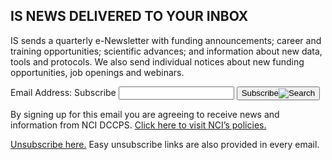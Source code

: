 <div class="subscribe">
    <h2 class="newsletter-heading">IS NEWS DELIVERED TO YOUR INBOX</h2>
    <div class="newsletter-container">
        <div class="text">
            <p>IS sends a quarterly e-Newsletter with funding announcements; career and training opportunities; scientific advances; and information about new data, tools and protocols. We also send individual notices about new funding opportunities, job openings and webinars.</p>
        </div>
        <div class="sign-up">
            <section aria-label="Search component">
                <form class="usa-search" role="search">
                    <label class="input-group-text">Email Address:</label>
                    <label class="usa-sr-only" for="search-field">Subscribe</label>
                    <input class="usa-input" id="search-field" type="search" name="search" />
                    <button class="usa-button" type="submit">
                    <span class="usa-search__submit-text">Subscribe</span
                    ><img
                        src="/assets/img/usa-icons-bg/search--white.svg"
                        class="usa-search__submit-icon"
                        alt="Search"
                    />
                    </button>
                </form>
            </section>
            <p>By signing up for this email you are agreeing to receive news and information from NCI DCCPS. <a href="">Click here to visit NCI’s policies.</a></p>
            <p><a href="">Unsubscribe here.</a> Easy unsubscribe links are also provided in every email.</p>
        </div>
    </div>
</div>